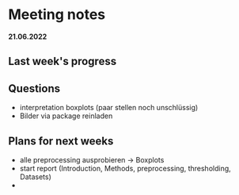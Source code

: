# Meeting notes
**21.06.2022**
## Last week's progress

## Questions
- interpretation boxplots (paar stellen noch unschlüssig)
- Bilder via package reinladen

## Plans for next weeks
- alle preprocessing ausprobieren -> Boxplots
- start report (Introduction, Methods, preprocessing, thresholding, Datasets)
- 
